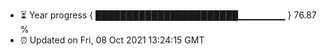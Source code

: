 - ⏳ Year progress { ███████████████████████▁▁▁▁▁▁▁ } 76.87 %
- ⏰ Updated on Fri, 08 Oct 2021 13:24:15 GMT

